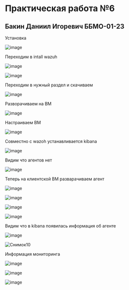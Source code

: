 # Практическая работа №6

## Бакин Даниил Игоревич ББМО-01-23

Установка

![image](https://github.com/xoz0r/CMuYUUB/assets/145142526/192c1e72-eb3e-4565-b093-c5ce8ab5a3bf)

Переходим в intall wazuh

![image](https://github.com/xoz0r/CMuYUUB/assets/145142526/f71c50a4-d281-40ff-9a19-268f36091641)

![image](https://github.com/xoz0r/CMuYUUB/assets/145142526/5c0370d4-412d-48e1-a0cd-885f4b19237b)

Переходим в нужный раздел и скачиваем

![image](https://github.com/xoz0r/CMuYUUB/assets/145142526/619809d4-41b9-4614-91a3-0516bec048ac)

Разворачиваем на ВМ 

![image](https://github.com/xoz0r/CMuYUUB/assets/145142526/4d69b349-d033-457c-92b2-7a589fbec66e)

Настраиваем ВМ

![image](https://github.com/xoz0r/CMuYUUB/assets/145142526/4718a36a-e88f-40c4-b494-02317fa88fb5)

Совместно с wazoh устанавливается kibana

![image](https://github.com/xoz0r/CMuYUUB/assets/145142526/56ef559c-dc0a-4278-8283-265deb2ba692)

Видим что агентов нет

![image](https://github.com/xoz0r/CMuYUUB/assets/145142526/a6040237-6ee4-4b99-bd96-46893c60cf7e)

Теперь на клиентской ВМ разварачиваем агент

![image](https://github.com/xoz0r/CMuYUUB/assets/145142526/31d173d7-b62e-4e13-a4de-87bd29b8bd24)

![image](https://github.com/xoz0r/CMuYUUB/assets/145142526/195c5822-a91b-4501-bfa2-6f5cc9340793)

![image](https://github.com/xoz0r/CMuYUUB/assets/145142526/fd087569-407e-41cb-b097-554afb1bb165)

![image](https://github.com/xoz0r/CMuYUUB/assets/145142526/49851094-b103-4b0a-81f0-27c062650793)

Видим что в kibana появилась информация об агенте

![image](https://github.com/xoz0r/CMuYUUB/assets/145142526/097208b7-a076-4c11-8c88-904adc1761f4)

![Снимок10](https://github.com/xoz0r/CMuYUUB/assets/145142526/edc59895-a8f6-4f5b-bf50-0dd0dc1558bb)

Информация мониторинга

![image](https://github.com/xoz0r/CMuYUUB/assets/145142526/4575eb08-7057-4113-81d4-334ddfe76e0f)

![image](https://github.com/xoz0r/CMuYUUB/assets/145142526/91385db1-30d1-4b40-adb0-87a40cd6ea73)

![image](https://github.com/xoz0r/CMuYUUB/assets/145142526/9bbdb99f-fe91-4a89-b6c5-0f829342739d)


















